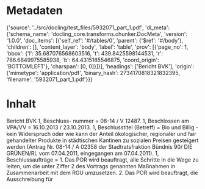 # Metadaten
{'source': '../src/docling/test_files/5932071_part_1.pdf', 'dl_meta': {'schema_name': 'docling_core.transforms.chunker.DocMeta', 'version': '1.0.0', 'doc_items': [{'self_ref': '#/tables/0', 'parent': {'$ref': '#/body'}, 'children': [], 'content_layer': 'body', 'label': 'table', 'prov': [{'page_no': 1, 'bbox': {'l': 35.687076568603516, 't': 439.8425598144531, 'r': 786.6849975585938, 'b': 64.4315185546875, 'coord_origin': 'BOTTOMLEFT'}, 'charspan': [0, 0]}]}], 'headings': ['Bericht BVK'], 'origin': {'mimetype': 'application/pdf', 'binary_hash': 2734170818321832395, 'filename': '5932071_part_1.pdf'}}}

# Inhalt
Bericht BVK
1, Beschluss- nummer = 08-14 / V 12487. 1, Beschlossen am VPA/VV = 16.10.2013 / 23.10.2013. 1, Beschlusstitel (Betreff) = Bio und Billig - kein Widerspruch oder wie kann der Anteil ökologischer, regionaler und fair gehandelter Produkte in städtischen Kantinen zu sozialen Preisen gesteigert werden (Antrag Nr. 08-14 / A 02358 der Stadtratsfraktion Bündnis 90/ DIE GRÜNEN/RL vom 07.04.2011, eingegangen am 07.04.2011). 1, Beschlussaufträge = 1. Das POR wird beauftragt, alle Schritte in die Wege zu leiten, um die unter Ziffer 2 des Vortrags genannten Maßnahmen in Zusammenarbeit mit dem RGU umzusetzen. 2. Das POR wird beauftragt, die Ausschreibung für
